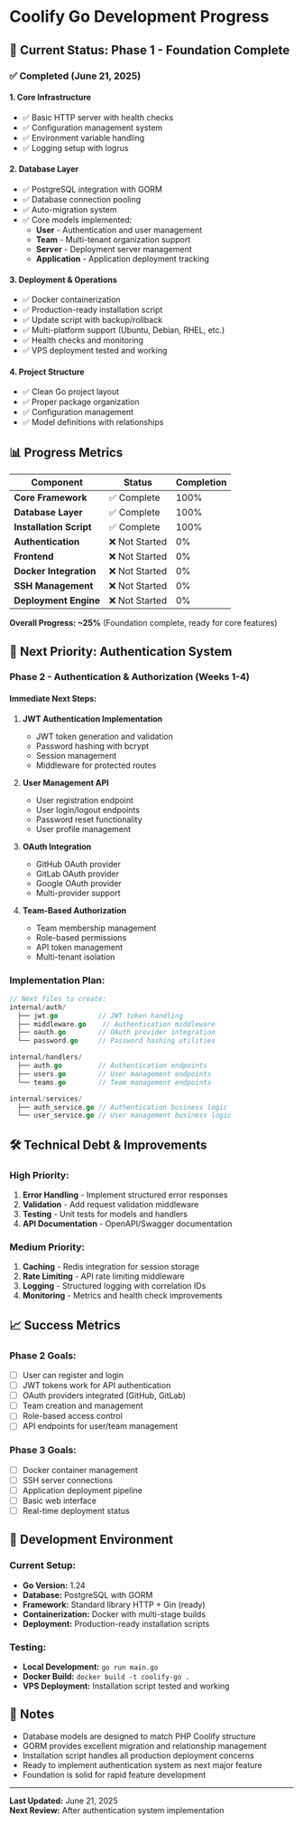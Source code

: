 # Coolify Go Development Progress

## 🎯 Current Status: Phase 1 - Foundation Complete

### ✅ **Completed (June 21, 2025)**

#### 1. **Core Infrastructure**

-   ✅ Basic HTTP server with health checks
-   ✅ Configuration management system
-   ✅ Environment variable handling
-   ✅ Logging setup with logrus

#### 2. **Database Layer**

-   ✅ PostgreSQL integration with GORM
-   ✅ Database connection pooling
-   ✅ Auto-migration system
-   ✅ Core models implemented:
    -   **User** - Authentication and user management
    -   **Team** - Multi-tenant organization support
    -   **Server** - Deployment server management
    -   **Application** - Application deployment tracking

#### 3. **Deployment & Operations**

-   ✅ Docker containerization
-   ✅ Production-ready installation script
-   ✅ Update script with backup/rollback
-   ✅ Multi-platform support (Ubuntu, Debian, RHEL, etc.)
-   ✅ Health checks and monitoring
-   ✅ VPS deployment tested and working

#### 4. **Project Structure**

-   ✅ Clean Go project layout
-   ✅ Proper package organization
-   ✅ Configuration management
-   ✅ Model definitions with relationships

## 📊 **Progress Metrics**

| Component               | Status         | Completion |
| ----------------------- | -------------- | ---------- |
| **Core Framework**      | ✅ Complete    | 100%       |
| **Database Layer**      | ✅ Complete    | 100%       |
| **Installation Script** | ✅ Complete    | 100%       |
| **Authentication**      | ❌ Not Started | 0%         |
| **Frontend**            | ❌ Not Started | 0%         |
| **Docker Integration**  | ❌ Not Started | 0%         |
| **SSH Management**      | ❌ Not Started | 0%         |
| **Deployment Engine**   | ❌ Not Started | 0%         |

**Overall Progress: ~25%** (Foundation complete, ready for core features)

## 🚀 **Next Priority: Authentication System**

### **Phase 2 - Authentication & Authorization (Weeks 1-4)**

#### **Immediate Next Steps:**

1. **JWT Authentication Implementation**

    - JWT token generation and validation
    - Password hashing with bcrypt
    - Session management
    - Middleware for protected routes

2. **User Management API**

    - User registration endpoint
    - User login/logout endpoints
    - Password reset functionality
    - User profile management

3. **OAuth Integration**

    - GitHub OAuth provider
    - GitLab OAuth provider
    - Google OAuth provider
    - Multi-provider support

4. **Team-Based Authorization**
    - Team membership management
    - Role-based permissions
    - API token management
    - Multi-tenant isolation

### **Implementation Plan:**

```go
// Next files to create:
internal/auth/
  ├── jwt.go          // JWT token handling
  ├── middleware.go    // Authentication middleware
  ├── oauth.go        // OAuth provider integration
  └── password.go     // Password hashing utilities

internal/handlers/
  ├── auth.go         // Authentication endpoints
  ├── users.go        // User management endpoints
  └── teams.go        // Team management endpoints

internal/services/
  ├── auth_service.go // Authentication business logic
  └── user_service.go // User management business logic
```

## 🛠️ **Technical Debt & Improvements**

### **High Priority:**

1. **Error Handling** - Implement structured error responses
2. **Validation** - Add request validation middleware
3. **Testing** - Unit tests for models and handlers
4. **API Documentation** - OpenAPI/Swagger documentation

### **Medium Priority:**

1. **Caching** - Redis integration for session storage
2. **Rate Limiting** - API rate limiting middleware
3. **Logging** - Structured logging with correlation IDs
4. **Monitoring** - Metrics and health check improvements

## 📈 **Success Metrics**

### **Phase 2 Goals:**

-   [ ] User can register and login
-   [ ] JWT tokens work for API authentication
-   [ ] OAuth providers integrated (GitHub, GitLab)
-   [ ] Team creation and management
-   [ ] Role-based access control
-   [ ] API endpoints for user/team management

### **Phase 3 Goals:**

-   [ ] Docker container management
-   [ ] SSH server connections
-   [ ] Application deployment pipeline
-   [ ] Basic web interface
-   [ ] Real-time deployment status

## 🔧 **Development Environment**

### **Current Setup:**

-   **Go Version:** 1.24
-   **Database:** PostgreSQL with GORM
-   **Framework:** Standard library HTTP + Gin (ready)
-   **Containerization:** Docker with multi-stage builds
-   **Deployment:** Production-ready installation scripts

### **Testing:**

-   **Local Development:** `go run main.go`
-   **Docker Build:** `docker build -t coolify-go .`
-   **VPS Deployment:** Installation script tested and working

## 📝 **Notes**

-   Database models are designed to match PHP Coolify structure
-   GORM provides excellent migration and relationship management
-   Installation script handles all production deployment concerns
-   Ready to implement authentication system as next major feature
-   Foundation is solid for rapid feature development

---

**Last Updated:** June 21, 2025  
**Next Review:** After authentication system implementation
